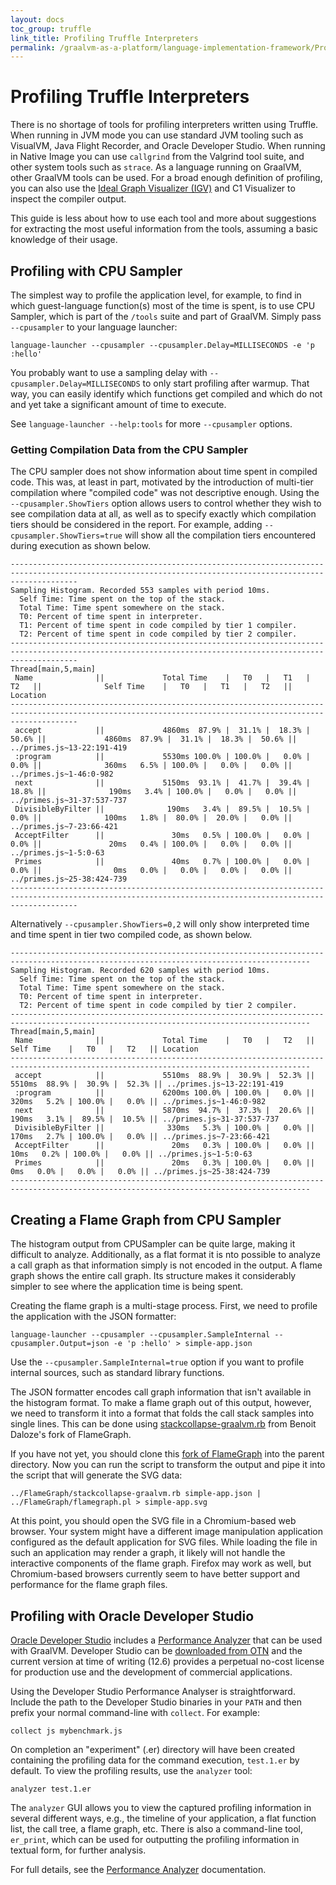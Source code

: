 ```yaml
---
layout: docs
toc_group: truffle
link_title: Profiling Truffle Interpreters
permalink: /graalvm-as-a-platform/language-implementation-framework/Profiling/
---
```

# Profiling Truffle Interpreters

There is no shortage of tools for profiling interpreters written using Truffle.
When running in JVM mode you can use standard JVM tooling such as VisualVM, Java Flight Recorder, and Oracle Developer Studio. When running in Native Image you can use `callgrind` from the Valgrind tool suite, and other system tools such as `strace`.
As a language running on GraalVM, other GraalVM tools can be used.
For a broad enough definition of profiling, you can also use the [Ideal Graph Visualizer (IGV)](../../docs/tools/ideal-graph-visualizer.md) and C1 Visualizer to inspect the compiler output.

This guide is less about how to use each tool and more about suggestions for extracting the most useful information from the tools, assuming a basic knowledge of their usage.

## Profiling with CPU Sampler

The simplest way to profile the application level, for example, to find in which guest-language function(s) most of the time is spent, is to use CPU Sampler, which is part of the `/tools` suite and part of GraalVM.
Simply pass `--cpusampler` to your language launcher:

```shell
language-launcher --cpusampler --cpusampler.Delay=MILLISECONDS -e 'p :hello'
```

You probably want to use a sampling delay with `--cpusampler.Delay=MILLISECONDS` to only start profiling after warmup. That way, you can easily identify which functions get compiled and which do not and yet take a significant amount of time to execute.

See `language-launcher --help:tools` for more `--cpusampler` options.

### Getting Compilation Data from the CPU Sampler

The CPU sampler does not show information about time spent in compiled code. 
This was, at least in part, motivated by the introduction of multi-tier compilation where "compiled code" was not descriptive enough.
Using the `--cpusampler.ShowTiers` option allows users to control whether they wish to see compilation data at all, as well as to specify exactly which compilation tiers should be considered in the report.
For example, adding `--cpusampler.ShowTiers=true` will show all the compilation tiers encountered during execution as shown below.

```
-----------------------------------------------------------------------------------------------------------------------------------------------------------
Sampling Histogram. Recorded 553 samples with period 10ms.
  Self Time: Time spent on the top of the stack.
  Total Time: Time spent somewhere on the stack.
  T0: Percent of time spent in interpreter.
  T1: Percent of time spent in code compiled by tier 1 compiler.
  T2: Percent of time spent in code compiled by tier 2 compiler.
-----------------------------------------------------------------------------------------------------------------------------------------------------------
Thread[main,5,main]
 Name              ||             Total Time    |   T0   |   T1   |   T2   ||              Self Time    |   T0   |   T1   |   T2   || Location
-----------------------------------------------------------------------------------------------------------------------------------------------------------
 accept            ||             4860ms  87.9% |  31.1% |  18.3% |  50.6% ||             4860ms  87.9% |  31.1% |  18.3% |  50.6% || ../primes.js~13-22:191-419
 :program          ||             5530ms 100.0% | 100.0% |   0.0% |   0.0% ||              360ms   6.5% | 100.0% |   0.0% |   0.0% || ../primes.js~1-46:0-982
 next              ||             5150ms  93.1% |  41.7% |  39.4% |  18.8% ||              190ms   3.4% | 100.0% |   0.0% |   0.0% || ../primes.js~31-37:537-737
 DivisibleByFilter ||              190ms   3.4% |  89.5% |  10.5% |   0.0% ||              100ms   1.8% |  80.0% |  20.0% |   0.0% || ../primes.js~7-23:66-421
 AcceptFilter      ||               30ms   0.5% | 100.0% |   0.0% |   0.0% ||               20ms   0.4% | 100.0% |   0.0% |   0.0% || ../primes.js~1-5:0-63
 Primes            ||               40ms   0.7% | 100.0% |   0.0% |   0.0% ||                0ms   0.0% |   0.0% |   0.0% |   0.0% || ../primes.js~25-38:424-739
-----------------------------------------------------------------------------------------------------------------------------------------------------------
```

Alternatively `--cpusampler.ShowTiers=0,2` will only show interpreted time and time spent in tier two compiled code, as shown below.

```
-----------------------------------------------------------------------------------------------------------------------------------------
Sampling Histogram. Recorded 620 samples with period 10ms.
  Self Time: Time spent on the top of the stack.
  Total Time: Time spent somewhere on the stack.
  T0: Percent of time spent in interpreter.
  T2: Percent of time spent in code compiled by tier 2 compiler.
-----------------------------------------------------------------------------------------------------------------------------------------
Thread[main,5,main]
 Name              ||             Total Time    |   T0   |   T2   ||              Self Time    |   T0   |   T2   || Location
-----------------------------------------------------------------------------------------------------------------------------------------
 accept            ||             5510ms  88.9% |  30.9% |  52.3% ||             5510ms  88.9% |  30.9% |  52.3% || ../primes.js~13-22:191-419
 :program          ||             6200ms 100.0% | 100.0% |   0.0% ||              320ms   5.2% | 100.0% |   0.0% || ../primes.js~1-46:0-982
 next              ||             5870ms  94.7% |  37.3% |  20.6% ||              190ms   3.1% |  89.5% |  10.5% || ../primes.js~31-37:537-737
 DivisibleByFilter ||              330ms   5.3% | 100.0% |   0.0% ||              170ms   2.7% | 100.0% |   0.0% || ../primes.js~7-23:66-421
 AcceptFilter      ||               20ms   0.3% | 100.0% |   0.0% ||               10ms   0.2% | 100.0% |   0.0% || ../primes.js~1-5:0-63
 Primes            ||               20ms   0.3% | 100.0% |   0.0% ||                0ms   0.0% |   0.0% |   0.0% || ../primes.js~25-38:424-739
-----------------------------------------------------------------------------------------------------------------------------------------
```

## Creating a Flame Graph from CPU Sampler

The histogram output from CPUSampler can be quite large, making it difficult to analyze.
Additionally, as a flat format it is nto possible to analyze a call graph as that information simply is not encoded in the output.
A flame graph shows the entire call graph.
Its structure makes it considerably simpler to see where the application time is being spent.

Creating the flame graph is a multi-stage process. First, we need to profile the application with the JSON formatter:

```shell
language-launcher --cpusampler --cpusampler.SampleInternal --cpusampler.Output=json -e 'p :hello' > simple-app.json
```

Use the `--cpusampler.SampleInternal=true` option if you want to profile internal sources, such as standard library functions.

The JSON formatter encodes call graph information that isn't available in the histogram format.
To make a flame graph out of this output, however, we need to transform it into a format that folds the call stack samples into single lines.
This can be done using [stackcollapse-graalvm.rb](https://github.com/eregon/FlameGraph/blob/graalvm/stackcollapse-graalvm.rb) from Benoit Daloze's fork of FlameGraph.

If you have not yet, you should clone this [fork of FlameGraph](https://github.com/eregon/FlameGraph/tree/graalvm) into the parent directory.
Now you can run the script to transform the output and pipe it into the script that will generate the SVG data:

```shell
../FlameGraph/stackcollapse-graalvm.rb simple-app.json | ../FlameGraph/flamegraph.pl > simple-app.svg
```

At this point, you should open the SVG file in a Chromium-based web browser.
Your system might have a different image manipulation application configured as the default application for SVG files.
While loading the file in such an application may render a graph, it likely will not handle the interactive components of the flame graph. Firefox may work as well, but Chromium-based browsers currently seem to have better support and performance for the flame graph files.

## Profiling with Oracle Developer Studio

[Oracle Developer Studio](https://www.oracle.com/technetwork/server-storage/developerstudio/overview/index.html) includes a
[Performance Analyzer](https://www.oracle.com/technetwork/server-storage/solarisstudio/features/performance-analyzer-2292312.html) that can be used with GraalVM.
Developer Studio can be [downloaded from OTN](https://www.oracle.com/technetwork/server-storage/developerstudio/downloads/index.html) and the current version at time of writing (12.6) provides a perpetual no-cost license for production use and the development of commercial applications.

Using the Developer Studio Performance Analyser is straightforward. Include the path to the Developer Studio binaries in your `PATH` and then prefix your normal command-line with `collect`.
For example:

```shell
collect js mybenchmark.js
```

On completion an "experiment" (.er) directory will have been created containing the profiling data for the command execution, `test.1.er` by default.
To view the profiling results, use the `analyzer` tool:

```shell
analyzer test.1.er
```

The `analyzer` GUI allows you to view the captured profiling information in several different ways, e.g., the timeline of your application, a flat function list, the call tree, a flame graph, etc.
There is also a command-line tool, `er_print`, which can be used for outputting the profiling information in textual form, for further analysis.

For full details, see the [Performance Analyzer](https://docs.oracle.com/cd/E77782_01/html/E77798/index.html) documentation.
